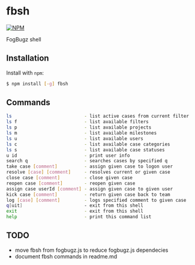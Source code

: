 fbsh
====

[![NPM][npm]](https://nodei.co/npm/fbsh/)

FogBugz shell

Installation
------------

Install with `npm`:

``` bash
$ npm install [-g] fbsh
```

Commands
--------
``` bash
ls                           - list active cases from current filter
ls f                         - list available filters
ls p                         - list available projects
ls m                         - list available milestones
ls u                         - list available users
ls c                         - list available case categories
ls s                         - list available case statuses
u id                         - print user info
search q                     - searches cases by specified q
take case [comment]          - assign given case to logon user
resolve [case] [comment]     - resolves current or given case
close case [comment]         - close given case
reopen case [comment]        - reopen given case
assign case userId [comment] - assign given case to given user
kick case [comment]          - return given case back to team
log [case] [comment]         - logs specified comment to given case
q[uit]                       - exit from this shell
exit                         - exit from this shell
help                         - print this command list
```

## TODO
* move fbsh from fogbugz.js to reduce fogbugz.js dependecies
* document fbsh commands in readme.md

[npm]: https://nodei.co/npm/fbsh.png?downloads=true&stars=true
